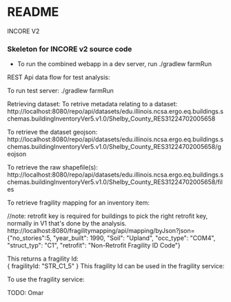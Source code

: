 # README #

INCORE V2

### Skeleton for INCORE v2 source code ###

* To run the combined webapp in a dev server, run ./gradlew farmRun



REST Api data flow for test analysis:

To run test server:
./gradlew farmRun

Retrieving dataset:
  To retrive metadata relating to a dataset:
  http://localhost:8080/repo/api/datasets/edu.illinois.ncsa.ergo.eq.buildings.schemas.buildingInventoryVer5.v1.0/Shelby_County_RES31224702005658

  To retrieve the dataset geojson:
  http://localhost:8080/repo/api/datasets/edu.illinois.ncsa.ergo.eq.buildings.schemas.buildingInventoryVer5.v1.0/Shelby_County_RES31224702005658/geojson

  To retrieve the raw shapefile(s):
  http://localhost:8080/repo/api/datasets/edu.illinois.ncsa.ergo.eq.buildings.schemas.buildingInventoryVer5.v1.0/Shelby_County_RES31224702005658/files


To retrieve fragility mapping for an inventory item:
  
  //note: retrofit key is required for buildings to pick the right retrofit key, normally in V1 that's done by the analysis.
  http://localhost:8080/fragilitymapping/api/mapping/byJson?json={"no_stories":5, "year_built": 1990, "Soil": "Upland", "occ_type": "COM4", "struct_typ": "C1", "retrofit": "Non-Retrofit Fragility ID Code"}

  This returns a fragility Id:  
  {
      fragilityId: "STR_C1_5"
  }
  This fragility Id can be used in the fragility service:


To use the fragility service:

  TODO: Omar



